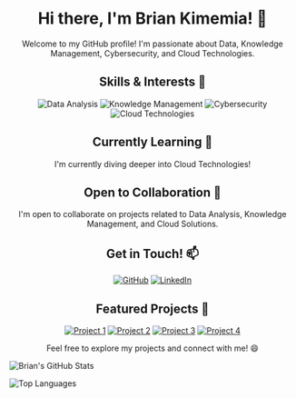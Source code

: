 <!-- Header -->
<h1 align="center">Hi there, I'm Brian Kimemia! 👋</h1>

<!-- Introduction -->
<p align="center">Welcome to my GitHub profile! I'm passionate about Data, Knowledge Management, Cybersecurity, and Cloud Technologies.</p>

<!-- Skills -->
<h2 align="center">Skills & Interests 🚀</h2>
<p align="center">
  <img src="https://img.shields.io/badge/Data-Analysis-orange" alt="Data Analysis">
  <img src="https://img.shields.io/badge/Knowledge-Management-blue" alt="Knowledge Management">
  <img src="https://img.shields.io/badge/Cybersecurity-red" alt="Cybersecurity">
  <img src="https://img.shields.io/badge/Cloud-Technologies-green" alt="Cloud Technologies">
</p>

<!-- Learning -->
<h2 align="center">Currently Learning 🌱</h2>
<p align="center">I'm currently diving deeper into Cloud Technologies!</p>

<!-- Collaboration -->
<h2 align="center">Open to Collaboration 💼</h2>
<p align="center">I'm open to collaborate on projects related to Data Analysis, Knowledge Management, and Cloud Solutions.</p>

<!-- Contact -->
<h2 align="center">Get in Touch! 📫</h2>
<p align="center">
  <a href="https://github.com/BrianKN019"><img src="https://img.shields.io/badge/GitHub-BrianKN019-blue?style=flat-square&logo=github" alt="GitHub"></a>
  <a href="https://www.linkedin.com/in/nbriankimemia019b"><img src="https://img.shields.io/badge/LinkedIn-NBrian%20Kimemia-blue?style=flat-square&logo=linkedin" alt="LinkedIn"></a>
</p>

<!-- Projects -->
<h2 align="center">Featured Projects 🌟</h2>

<p align="center">
  <a href="https://github.com/BrianKN019/project1"><img src="https://img.shields.io/badge/Project%201-Data%20Analysis-blueviolet" alt="Project 1"></a>
  <a href="https://github.com/BrianKN019/project2"><img src="https://img.shields.io/badge/Project%202-Knowledge%20Management-yellow" alt="Project 2"></a>
  <a href="https://github.com/BrianKN019/project3"><img src="https://img.shields.io/badge/Project%203-Cybersecurity-red" alt="Project 3"></a>
  <a href="https://github.com/BrianKN019/project4"><img src="https://img.shields.io/badge/Project%204-Cloud%20Technologies-green" alt="Project 4"></a>
</p>

<!-- Footer -->
<p align="center">Feel free to explore my projects and connect with me! 😄</p>

<!-- GitHub Readme Stats -->
![Brian's GitHub Stats](https://github-readme-stats.vercel.app/api?username=BrianKN019&show_icons=true&theme=radical)

<!-- Top Languages Card -->
![Top Languages](https://github-readme-stats.vercel.app/api/top-langs/?username=BrianKN019&layout=compact&theme=tokyonight)



<!---
BrianKN019/BrianKN019 is a ✨ special ✨ repository because its `README.md` (this file) appears on your GitHub profile.
You can click the Preview link to take a look at your changes.
--->
